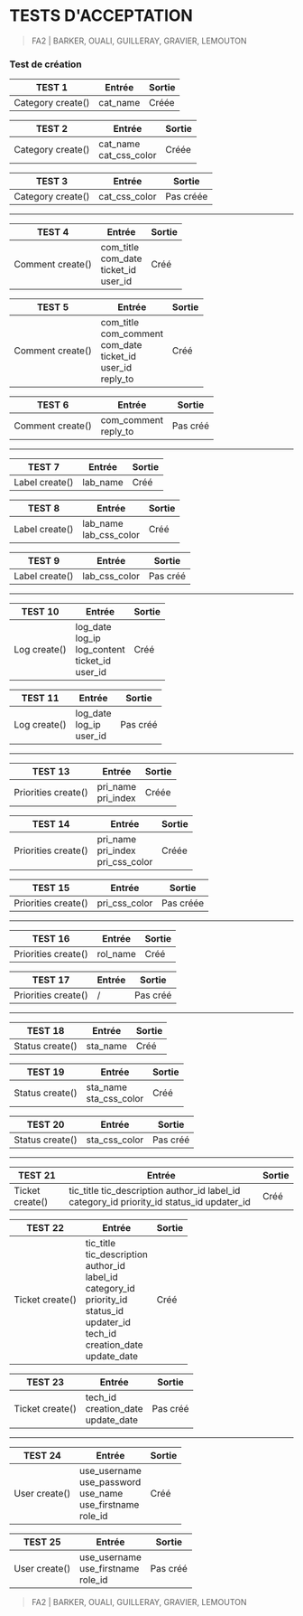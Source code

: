 <div align='justify'> 

# TESTS D'ACCEPTATION

> FA2 | BARKER, OUALI, GUILLERAY, GRAVIER, LEMOUTON

### Test de création

| TEST 1            | Entrée   | Sortie |
|-------------------|----------|--------|
| Category create() | cat_name | Créée  |

| TEST 2            | Entrée                     | Sortie |
|-------------------|----------------------------|--------|
| Category create() | cat_name<br/>cat_css_color | Créée  |

| TEST 3            | Entrée        | Sortie    |
|-------------------|---------------|-----------|
| Category create() | cat_css_color | Pas créée |

---

| TEST 4           | Entrée                                                 | Sortie |
|------------------|--------------------------------------------------------|--------|
| Comment create() | com_title <br/> com_date <br/> ticket_id <br/> user_id | Créé   |

| TEST 5           | Entrée                                                                                  | Sortie |
|------------------|-----------------------------------------------------------------------------------------|--------|
| Comment create() | com_title <br/> com_comment <br/> com_date <br/> ticket_id <br/> user_id <br/> reply_to | Créé   |

| TEST 6           | Entrée                     | Sortie   |
|------------------|----------------------------|----------|
| Comment create() | com_comment <br/> reply_to | Pas créé |

---

| TEST 7         | Entrée   | Sortie |
|----------------|----------|--------|
| Label create() | lab_name | Créé   |

| TEST 8         | Entrée                       | Sortie |
|----------------|------------------------------|--------|
| Label create() | lab_name <br/> lab_css_color | Créé   |

| TEST 9         | Entrée        | Sortie   |
|----------------|---------------|----------|
| Label create() | lab_css_color | Pas créé |

---

| TEST 10      | Entrée                                                                | Sortie |
|--------------|-----------------------------------------------------------------------|--------|
| Log create() | log_date <br/> log_ip <br/> log_content <br/> ticket_id <br/> user_id | Créé   |

| TEST 11      | Entrée                              | Sortie   |
|--------------|-------------------------------------|----------|
| Log create() | log_date <br/> log_ip <br/> user_id | Pas créé |

---

| TEST 13             | Entrée                   | Sortie |
|---------------------|--------------------------|--------|
| Priorities create() | pri_name <br/> pri_index | Créée  |

| TEST 14             | Entrée                                       | Sortie |
|---------------------|----------------------------------------------|--------|
| Priorities create() | pri_name <br/> pri_index <br/> pri_css_color | Créée  |

| TEST 15             | Entrée        | Sortie    |
|---------------------|---------------|-----------|
| Priorities create() | pri_css_color | Pas créée |

---

| TEST 16             | Entrée   | Sortie |
|---------------------|----------|--------|
| Priorities create() | rol_name | Créé   |

| TEST 17             | Entrée | Sortie   |
|---------------------|--------|----------|
| Priorities create() | /      | Pas créé |

---

| TEST 18         | Entrée   | Sortie |
|-----------------|----------|--------|
| Status create() | sta_name | Créé   |

| TEST 19         | Entrée                       | Sortie |
|-----------------|------------------------------|--------|
| Status create() | sta_name <br/> sta_css_color | Créé   |

| TEST 20         | Entrée        | Sortie   |
|-----------------|---------------|----------|
| Status create() | sta_css_color | Pas créé |

---

| TEST 21         | Entrée                                                                                    | Sortie |
|-----------------|-------------------------------------------------------------------------------------------|--------|
| Ticket create() | tic_title tic_description author_id label_id category_id priority_id status_id updater_id | Créé   |

| TEST 22         | Entrée                                                                                                                                                                                  | Sortie |
|-----------------|-----------------------------------------------------------------------------------------------------------------------------------------------------------------------------------------|--------|
| Ticket create() | tic_title <br/> tic_description <br/> author_id <br/> label_id <br/> category_id <br/> priority_id <br/> status_id <br/> updater_id <br/> tech_id <br/> creation_date <br/> update_date | Créé   |

| TEST 23         | Entrée                                        | Sortie   |
|-----------------|-----------------------------------------------|----------|
| Ticket create() | tech_id <br/> creation_date <br/> update_date | Pas créé |

---

| TEST 24       | Entrée                                                                           | Sortie |
|---------------|----------------------------------------------------------------------------------|--------|
| User create() | use_username <br/> use_password <br/> use_name <br/> use_firstname <br/> role_id | Créé   |

| TEST 25       | Entrée                                         | Sortie   |
|---------------|------------------------------------------------|----------|
| User create() | use_username <br/> use_firstname <br/> role_id | Pas créé |

> FA2 | BARKER, OUALI, GUILLERAY, GRAVIER, LEMOUTON

</div>